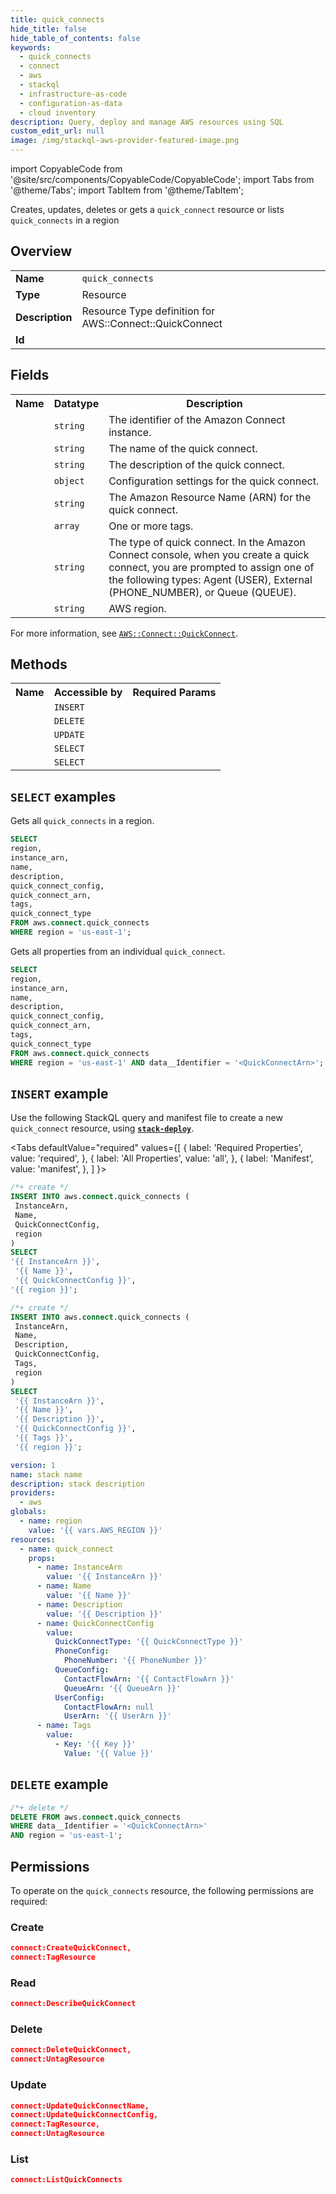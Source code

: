 ```yaml
---
title: quick_connects
hide_title: false
hide_table_of_contents: false
keywords:
  - quick_connects
  - connect
  - aws
  - stackql
  - infrastructure-as-code
  - configuration-as-data
  - cloud inventory
description: Query, deploy and manage AWS resources using SQL
custom_edit_url: null
image: /img/stackql-aws-provider-featured-image.png
---
```


import CopyableCode from '@site/src/components/CopyableCode/CopyableCode';
import Tabs from '@theme/Tabs';
import TabItem from '@theme/TabItem';

Creates, updates, deletes or gets a <code>quick_connect</code> resource or lists <code>quick_connects</code> in a region

## Overview
<table>
<tbody>
<tr><td><b>Name</b></td><td><code>quick_connects</code></td></tr>
<tr><td><b>Type</b></td><td>Resource</td></tr>
<tr><td><b>Description</b></td><td>Resource Type definition for AWS::Connect::QuickConnect</td></tr>
<tr><td><b>Id</b></td><td><CopyableCode code="aws.connect.quick_connects" /></td></tr>
</tbody>
</table>

## Fields
<table>
<tbody>
<tr><th>Name</th><th>Datatype</th><th>Description</th></tr><tr><td><CopyableCode code="instance_arn" /></td><td><code>string</code></td><td>The identifier of the Amazon Connect instance.</td></tr>
<tr><td><CopyableCode code="name" /></td><td><code>string</code></td><td>The name of the quick connect.</td></tr>
<tr><td><CopyableCode code="description" /></td><td><code>string</code></td><td>The description of the quick connect.</td></tr>
<tr><td><CopyableCode code="quick_connect_config" /></td><td><code>object</code></td><td>Configuration settings for the quick connect.</td></tr>
<tr><td><CopyableCode code="quick_connect_arn" /></td><td><code>string</code></td><td>The Amazon Resource Name (ARN) for the quick connect.</td></tr>
<tr><td><CopyableCode code="tags" /></td><td><code>array</code></td><td>One or more tags.</td></tr>
<tr><td><CopyableCode code="quick_connect_type" /></td><td><code>string</code></td><td>The type of quick connect. In the Amazon Connect console, when you create a quick connect, you are prompted to assign one of the following types: Agent (USER), External (PHONE_NUMBER), or Queue (QUEUE).</td></tr>
<tr><td><CopyableCode code="region" /></td><td><code>string</code></td><td>AWS region.</td></tr>
</tbody>
</table>

For more information, see <a href="https://docs.aws.amazon.com/AWSCloudFormation/latest/UserGuide/aws-resource-connect-quickconnect.html"><code>AWS::Connect::QuickConnect</code></a>.

## Methods

<table>
<tbody>
  <tr>
    <th>Name</th>
    <th>Accessible by</th>
    <th>Required Params</th>
  </tr>
  <tr>
    <td><CopyableCode code="create_resource" /></td>
    <td><code>INSERT</code></td>
    <td><CopyableCode code="Name, InstanceArn, QuickConnectConfig, region" /></td>
  </tr>
  <tr>
    <td><CopyableCode code="delete_resource" /></td>
    <td><code>DELETE</code></td>
    <td><CopyableCode code="data__Identifier, region" /></td>
  </tr>
  <tr>
    <td><CopyableCode code="update_resource" /></td>
    <td><code>UPDATE</code></td>
    <td><CopyableCode code="data__Identifier, data__PatchDocument, region" /></td>
  </tr>
  <tr>
    <td><CopyableCode code="list_resources" /></td>
    <td><code>SELECT</code></td>
    <td><CopyableCode code="region" /></td>
  </tr>
  <tr>
    <td><CopyableCode code="get_resource" /></td>
    <td><code>SELECT</code></td>
    <td><CopyableCode code="data__Identifier, region" /></td>
  </tr>
</tbody>
</table>

## `SELECT` examples
Gets all <code>quick_connects</code> in a region.
```sql
SELECT
region,
instance_arn,
name,
description,
quick_connect_config,
quick_connect_arn,
tags,
quick_connect_type
FROM aws.connect.quick_connects
WHERE region = 'us-east-1';
```
Gets all properties from an individual <code>quick_connect</code>.
```sql
SELECT
region,
instance_arn,
name,
description,
quick_connect_config,
quick_connect_arn,
tags,
quick_connect_type
FROM aws.connect.quick_connects
WHERE region = 'us-east-1' AND data__Identifier = '<QuickConnectArn>';
```

## `INSERT` example

Use the following StackQL query and manifest file to create a new <code>quick_connect</code> resource, using [__`stack-deploy`__](https://pypi.org/project/stack-deploy/).

<Tabs
    defaultValue="required"
    values={[
      { label: 'Required Properties', value: 'required', },
      { label: 'All Properties', value: 'all', },
      { label: 'Manifest', value: 'manifest', },
    ]
}>
<TabItem value="required">

```sql
/*+ create */
INSERT INTO aws.connect.quick_connects (
 InstanceArn,
 Name,
 QuickConnectConfig,
 region
)
SELECT 
'{{ InstanceArn }}',
 '{{ Name }}',
 '{{ QuickConnectConfig }}',
'{{ region }}';
```
</TabItem>
<TabItem value="all">

```sql
/*+ create */
INSERT INTO aws.connect.quick_connects (
 InstanceArn,
 Name,
 Description,
 QuickConnectConfig,
 Tags,
 region
)
SELECT 
 '{{ InstanceArn }}',
 '{{ Name }}',
 '{{ Description }}',
 '{{ QuickConnectConfig }}',
 '{{ Tags }}',
 '{{ region }}';
```
</TabItem>
<TabItem value="manifest">

```yaml
version: 1
name: stack name
description: stack description
providers:
  - aws
globals:
  - name: region
    value: '{{ vars.AWS_REGION }}'
resources:
  - name: quick_connect
    props:
      - name: InstanceArn
        value: '{{ InstanceArn }}'
      - name: Name
        value: '{{ Name }}'
      - name: Description
        value: '{{ Description }}'
      - name: QuickConnectConfig
        value:
          QuickConnectType: '{{ QuickConnectType }}'
          PhoneConfig:
            PhoneNumber: '{{ PhoneNumber }}'
          QueueConfig:
            ContactFlowArn: '{{ ContactFlowArn }}'
            QueueArn: '{{ QueueArn }}'
          UserConfig:
            ContactFlowArn: null
            UserArn: '{{ UserArn }}'
      - name: Tags
        value:
          - Key: '{{ Key }}'
            Value: '{{ Value }}'

```
</TabItem>
</Tabs>

## `DELETE` example

```sql
/*+ delete */
DELETE FROM aws.connect.quick_connects
WHERE data__Identifier = '<QuickConnectArn>'
AND region = 'us-east-1';
```

## Permissions

To operate on the <code>quick_connects</code> resource, the following permissions are required:

### Create
```json
connect:CreateQuickConnect,
connect:TagResource
```

### Read
```json
connect:DescribeQuickConnect
```

### Delete
```json
connect:DeleteQuickConnect,
connect:UntagResource
```

### Update
```json
connect:UpdateQuickConnectName,
connect:UpdateQuickConnectConfig,
connect:TagResource,
connect:UntagResource
```

### List
```json
connect:ListQuickConnects
```
